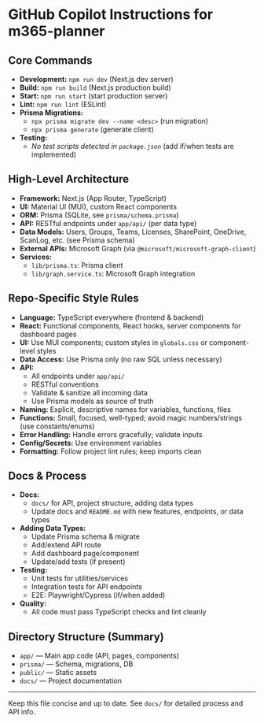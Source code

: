 # GitHub Copilot Instructions for m365-planner

## Core Commands
- **Development:** `npm run dev` (Next.js dev server)
- **Build:** `npm run build` (Next.js production build)
- **Start:** `npm run start` (start production server)
- **Lint:** `npm run lint` (ESLint)
- **Prisma Migrations:**
  - `npx prisma migrate dev --name <desc>` (run migration)
  - `npx prisma generate` (generate client)
- **Testing:**
  - *No test scripts detected in `package.json`* (add if/when tests are implemented)

## High-Level Architecture
- **Framework:** Next.js (App Router, TypeScript)
- **UI:** Material UI (MUI), custom React components
- **ORM:** Prisma (SQLite, see `prisma/schema.prisma`)
- **API:** RESTful endpoints under `app/api/` (per data type)
- **Data Models:** Users, Groups, Teams, Licenses, SharePoint, OneDrive, ScanLog, etc. (see Prisma schema)
- **External APIs:** Microsoft Graph (via `@microsoft/microsoft-graph-client`)
- **Services:**
  - `lib/prisma.ts`: Prisma client
  - `lib/graph.service.ts`: Microsoft Graph integration

## Repo-Specific Style Rules
- **Language:** TypeScript everywhere (frontend & backend)
- **React:** Functional components, React hooks, server components for dashboard pages
- **UI:** Use MUI components; custom styles in `globals.css` or component-level styles
- **Data Access:** Use Prisma only (no raw SQL unless necessary)
- **API:**
  - All endpoints under `app/api/`
  - RESTful conventions
  - Validate & sanitize all incoming data
  - Use Prisma models as source of truth
- **Naming:** Explicit, descriptive names for variables, functions, files
- **Functions:** Small, focused, well-typed; avoid magic numbers/strings (use constants/enums)
- **Error Handling:** Handle errors gracefully; validate inputs
- **Config/Secrets:** Use environment variables
- **Formatting:** Follow project lint rules; keep imports clean

## Docs & Process
- **Docs:**
  - `docs/` for API, project structure, adding data types
  - Update docs and `README.md` with new features, endpoints, or data types
- **Adding Data Types:**
  - Update Prisma schema & migrate
  - Add/extend API route
  - Add dashboard page/component
  - Update/add tests (if present)
- **Testing:**
  - Unit tests for utilities/services
  - Integration tests for API endpoints
  - E2E: Playwright/Cypress (if/when added)
- **Quality:**
  - All code must pass TypeScript checks and lint cleanly

## Directory Structure (Summary)
- `app/` — Main app code (API, pages, components)
- `prisma/` — Schema, migrations, DB
- `public/` — Static assets
- `docs/` — Project documentation

---
Keep this file concise and up to date. See `docs/` for detailed process and API info.
